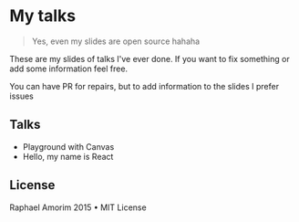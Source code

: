 # My talks

> Yes, even my slides are open source hahaha

These are my slides of talks I've ever done. If you want to fix something or add some information feel free.

You can have PR for repairs, but to add information to the slides I prefer issues

## Talks

- Playground with Canvas
- Hello, my name is React

## License

Raphael Amorim 2015 • MIT License